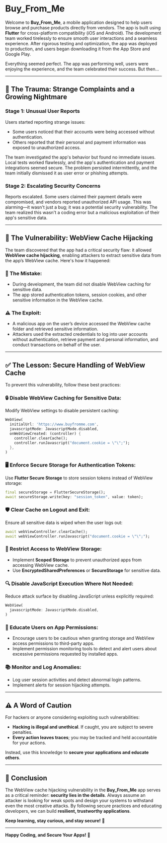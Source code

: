 # Buy_From_Me

Welcome to **Buy_From_Me**, a mobile application designed to help users browse and purchase products directly from vendors. The app is built using **Flutter** for cross-platform compatibility (iOS and Android). The development team worked tirelessly to ensure smooth user interactions and a seamless experience. After rigorous testing and optimization, the app was deployed to production, and users began downloading it from the App Store and Google Play.

Everything seemed perfect. The app was performing well, users were enjoying the experience, and the team celebrated their success. But then...

---

## 🚨 The Trauma: Strange Complaints and a Growing Nightmare

### Stage 1: Unusual User Reports
Users started reporting strange issues:

- Some users noticed that their accounts were being accessed without authentication.
- Others reported that their personal and payment information was exposed to unauthorized access.

The team investigated the app's behavior but found no immediate issues. Local tests worked flawlessly, and the app's authentication and payment integrations seemed secure. The problem persisted intermittently, and the team initially dismissed it as user error or phishing attempts.

### Stage 2: Escalating Security Concerns
Reports escalated. Some users claimed their payment details were compromised, and vendors reported unauthorized API usage. This was alarming—it wasn't just a bug; it was a potential security vulnerability. The team realized this wasn't a coding error but a malicious exploitation of their app's sensitive data.

---

## 🛑 The Vulnerability: WebView Cache Hijacking

The team discovered that the app had a critical security flaw: it allowed **WebView cache hijacking**, enabling attackers to extract sensitive data from the app’s WebView cache. Here's how it happened:

### 🔴 The Mistake:
- During development, the team did not disable WebView caching for sensitive data.
- The app stored authentication tokens, session cookies, and other sensitive information in the WebView cache.

### ⚠️ The Exploit:
- A malicious app on the user’s device accessed the WebView cache folder and retrieved sensitive information.
- Attackers used the extracted credentials to log into user accounts without authentication, retrieve payment and personal information, and conduct transactions on behalf of the user.

---

## ✅ The Lesson: Secure Handling of WebView Cache

To prevent this vulnerability, follow these best practices:

### 🔒 Disable WebView Caching for Sensitive Data:
Modify WebView settings to disable persistent caching:

```dart
WebView(
  initialUrl: 'https://www.buyfromme.com',
  javascriptMode: JavascriptMode.disabled,
  onWebViewCreated: (controller) {
    controller.clearCache();
    controller.runJavascript("document.cookie = \"\";");
  },
)
```

### 🖥️ Enforce Secure Storage for Authentication Tokens:
Use **Flutter Secure Storage** to store session tokens instead of WebView storage:

```dart
final secureStorage = FlutterSecureStorage();
await secureStorage.write(key: "session_token", value: token);
```

### 🛡️ Clear Cache on Logout and Exit:
Ensure all sensitive data is wiped when the user logs out:

```dart
await webViewController.clearCache();
await webViewController.runJavascript("document.cookie = \"\";");
```

### 🔀 Restrict Access to WebView Storage:
- Implement **Scoped Storage** to prevent unauthorized apps from accessing WebView cache.
- Use **EncryptedSharedPreferences** or **SecureStorage** for sensitive data.

### 🔍 Disable JavaScript Execution Where Not Needed:
Reduce attack surface by disabling JavaScript unless explicitly required:

```dart
WebView(
  javascriptMode: JavascriptMode.disabled,
)
```

### 📢 Educate Users on App Permissions:
- Encourage users to be cautious when granting storage and WebView access permissions to third-party apps.
- Implement permission monitoring tools to detect and alert users about excessive permissions requested by installed apps.

### 📚 Monitor and Log Anomalies:
- Log user session activities and detect abnormal login patterns.
- Implement alerts for session hijacking attempts.

---

## ⚠️ A Word of Caution

For hackers or anyone considering exploiting such vulnerabilities:

- **Hacking is illegal and unethical**. If caught, you are subject to severe penalties.
- **Every action leaves traces**; you may be tracked and held accountable for your actions.

Instead, use this knowledge to **secure your applications and educate others**.

---

## 🎯 Conclusion

The WebView cache hijacking vulnerability in the **Buy_From_Me** app serves as a critical reminder: **security lies in the details**. Always assume an attacker is looking for weak spots and design your systems to withstand even the most creative attacks. By following secure practices and educating developers, we can build **resilient, trustworthy applications**.

**Keep learning, stay curious, and stay secure!** 🚀

---

**Happy Coding, and Secure Your Apps!** 🔐

